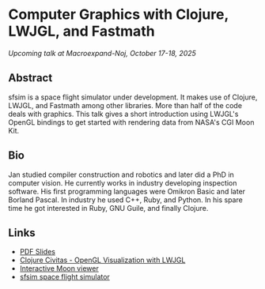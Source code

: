 # Computer Graphics with Clojure, LWJGL, and Fastmath

*Upcoming talk at Macroexpand-Noj, October 17-18, 2025*

## Abstract
sfsim is a space flight simulator under development.
It makes use of Clojure, LWJGL, and Fastmath among other libraries.
More than half of the code deals with graphics.
This talk gives a short introduction using LWJGL's OpenGL bindings to get started with rendering data from NASA's CGI Moon Kit.

## Bio
Jan studied compiler construction and robotics and later did a PhD in computer vision.
He currently works in industry developing inspection software.
His first programming languages were Omikron Basic and later Borland Pascal.
In industry he used C++, Ruby, and Python.
In his spare time he got interested in Ruby, GNU Guile, and finally Clojure.

## Links

* [PDF Slides](https://www.wedesoft.de/downloads/clojure-lwjgl.pdf)
* [Clojure Civitas - OpenGL Visualization with LWJGL](https://clojurecivitas.github.io/opengl_visualization/main.html)
* [Interactive Moon viewer](https://github.com/wedesoft/macroexpand-noj-lwjgl)
* [sfsim space flight simulator](https://wedesoft.github.io/sfsim/)
